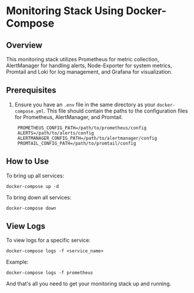 # Monitoring Stack Using Docker-Compose

## Overview

This monitoring stack utilizes Prometheus for metric collection, AlertManager for handling alerts, Node-Exporter for system metrics, Promtail and Loki for log management, and Grafana for visualization.

## Prerequisites

1. Ensure you have an `.env` file in the same directory as your `docker-compose.yml`. This file should contain the paths to the configuration files for Prometheus, AlertManager, and Promtail.

   

     
    
        PROMETHEUS_CONFIG_PATH=/path/to/prometheus/config
        ALERTS=/path/to/alerts/config
        ALERTMANAGER_CONFIG_PATH=/path/to/alertmanager/config
        PROMTAIL_CONFIG_PATH=/path/to/promtail/config

## How to Use

To bring up all services:


    docker-compose up -d


To bring down all services:

```
docker-compose down
```
## View Logs

To view logs for a specific service:


    docker-compose logs -f <service_name>

Example:

    docker-compose logs -f prometheus


And that's all you need to get your monitoring stack up and running.